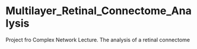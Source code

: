 # Multilayer_Retinal_Connectome_Analysis
 Project fro Complex Network Lecture. The analysis of a retinal connectome
